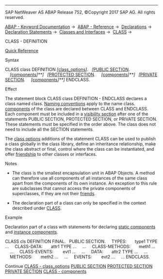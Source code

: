   

* * *

SAP NetWeaver AS ABAP Release 752, ©Copyright 2017 SAP AG. All rights reserved.

[ABAP - Keyword Documentation](javascript:call_link\('abenabap.htm'\)) →  [ABAP - Reference](javascript:call_link\('abenabap_reference.htm'\)) →  [Declarations](javascript:call_link\('abendeclarations.htm'\)) →  [Declaration Statements](javascript:call_link\('abenabap_declarations.htm'\)) →  [Classes and Interfaces](javascript:call_link\('abenclasses_and_interfaces.htm'\)) →  [CLASS](javascript:call_link\('abapclass.htm'\)) → 

CLASS - DEFINITION

[Quick Reference](javascript:call_link\('abapclass_shortref.htm'\))

Syntax

CLASS class DEFINITION *\[*[class\_options](javascript:call_link\('abapclass_options.htm'\))*\]*.
  *\[*[PUBLIC SECTION](javascript:call_link\('abappublic.htm'\)).
    *\[*[components](javascript:call_link\('abenclass_component.htm'\))*\]**\]*
  *\[*[PROTECTED SECTION](javascript:call_link\('abapprotected.htm'\)).
    *\[*[components](javascript:call_link\('abenclass_component.htm'\))*\]**\]*
  *\[*[PRIVATE SECTION](javascript:call_link\('abapprivate.htm'\)).
    *\[*[components](javascript:call_link\('abenclass_component.htm'\))*\]**\]*
ENDCLASS.

Effect

The statement block CLASS class DEFINITION - ENDCLASS declares a class named class. [Naming conventions](javascript:call_link\('abennaming_conventions.htm'\)) apply to the name class. [components](javascript:call_link\('abenclass_component.htm'\)) of the class are declared between CLASS and ENDCLASS. Each component must be included in a [visibility section](javascript:call_link\('abenvisibility_section_glosry.htm'\) "Glossary Entry") after one of the statements PUBLIC SECTION, PROTECTED SECTION, or PRIVATE SECTION. These statements must be specified in the order above. The class does not need to include all the SECTION statements.

The [class options](javascript:call_link\('abapclass_options.htm'\)) additions of the statement CLASS can be used to publish a class globally in the class library, define an inheritance relationship, make the class abstract or final, control where the class can be instantiated, and offer [friendship](javascript:call_link\('abenfriend_glosry.htm'\) "Glossary Entry") to other classes or interfaces.

Notes

-   The class is the smallest encapsulation unit in ABAP Objects. A method can therefore use all components of all instances of the same class apart from the components of its own instance. An exception to this rule are subclasses that cannot access the private components of superclasses, if they are not their [friends](javascript:call_link\('abenfriend_glosry.htm'\) "Glossary Entry").
    
-   The declaration part of a class can only be specified in the context described under [CLASS](javascript:call_link\('abapclass.htm'\)).
    

Example

Declaration part of a class with statements for declaring [static components](javascript:call_link\('abenstatic_component_glosry.htm'\) "Glossary Entry") and [instance components](javascript:call_link\('abeninstance_component_glosry.htm'\) "Glossary Entry").

CLASS cls DEFINITION FINAL.
  PUBLIC SECTION.
    TYPES:
      type1 TYPE ...
    CLASS-DATA:
      attr1 TYPE ...
    ...
    CLASS-METHODS:
      meth1 ...
    ...
    CLASS-EVENTS:
       evt1 ...
    ...
    DATA:
      attr2 TYPE ...
    ...
    METHODS:
      meth2 ...
    ...
    EVENTS:
       evt2 ...
    ...
ENDCLASS.

Continue
[CLASS - class\_options](javascript:call_link\('abapclass_options.htm'\))
[PUBLIC SECTION](javascript:call_link\('abappublic.htm'\))
[PROTECTED SECTION](javascript:call_link\('abapprotected.htm'\))
[PRIVATE SECTION](javascript:call_link\('abapprivate.htm'\))
[CLASS - components](javascript:call_link\('abenclass_component.htm'\))